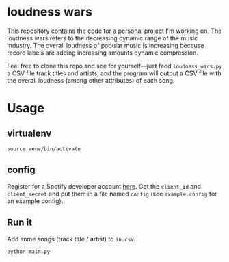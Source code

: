 loudness wars
===

This repository contains the code for a personal project I'm working on. The loudness wars refers to the decreasing dynamic range of the music industry. The overall loudness of popular music is increasing because record labels are adding increasing amounts dynamic compression.

Feel free to clone this repo and see for yourself&mdash;just feed `loudness_wars.py` a CSV file track titles and artists, and the program will output a CSV file with the overall loudness (among other attributes) of each song.

# Usage
## virtualenv
```
source venv/bin/activate
```

## config
Register for a Spotify developer account [here](https://developer.spotify.com/dashboard). Get the `client_id` and `client_secret` and put them in a file named `config` (see `example.config` for an example config).

## Run it
Add some songs (track title / artist) to `in.csv`.
```
python main.py
```
